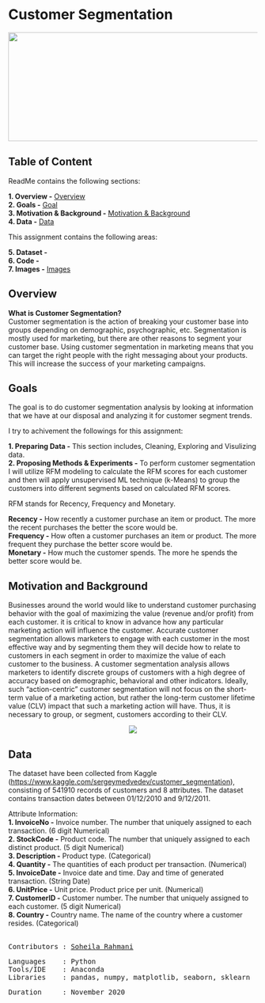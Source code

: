 # Customer Segmentation


<p align="center">
<img src="https://user-images.githubusercontent.com/71153587/99133294-6a897b00-25e7-11eb-9507-ff55f10a6740.png" width="700" height="220" />
</p>

## **Table of Content**<br>

ReadMe contains the following sections:

**1. Overview -** [Overview](https://github.com/soheil-ra/Homework-2#Overview)<br>
**2. Goals -** [Goal](https://github.com/soheil-ra/Homework-2#Goals)<br>
**3. Motivation & Background -** [Motivation & Background](https://github.com/soheil-ra/Homework-2#Motivation-and-Background)<br>
**4. Data -** [Data](https://github.com/soheil-ra/Homework-2#Data)<br>

This assignment contains the following areas:

**5. Dataset -** <br>
**6. Code -** <br>
**7. Images -** [Images](https://github.com/soheil-ra/Homework-2/tree/main/Images#Images)<br>

## **Overview**<br>
**What is Customer Segmentation?**<br>
Customer segmentation is the action of breaking your customer base into groups depending on demographic, psychographic, etc. Segmentation is mostly used for marketing, but there are other reasons to segment your customer base. Using customer segmentation in marketing means that you can target the right people with the right messaging about your products. This will increase the success of your marketing campaigns. 
<br>

## **Goals**<br>
The goal is to do customer segmentation analysis by looking at information that we have at our disposal and analyzing it for customer segment trends.<br>

I try to achivement the followings for this assignment:<br>

**1. Preparing Data -** This section includes, Cleaning, Exploring and Visulizing data.<br>
**2. Proposing Methods & Experiments -** To perform customer segmentation I will utilize RFM modeling to calculate the RFM scores for each customer and then will apply unsupervised ML technique (k-Means) to group the customers into different segments based on calculated RFM scores.<br>
 
RFM stands for Recency, Frequency and Monetary.<br>

**Recency -** How recently a customer purchase an item or product. The more the recent purchases the better the score would be.<br>
**Frequency -** How often a customer purchases an item or product. The more frequent they purchase the better score would be.<br>
**Monetary -** How much the customer spends. The more he spends the better score would be.<br>

## **Motivation and Background**<br>
Businesses around the world would like to understand customer purchasing behavior with the goal of maximizing the value (revenue and/or profit) from each customer. it is critical to know in advance how any particular marketing action will influence the customer. Accurate customer segmentation allows marketers to engage with each customer in the most effective way and by segmenting them they will decide how to relate to customers in each segment in order to maximize the value of each customer to the business. A customer segmentation analysis allows marketers to identify discrete groups of customers with a high degree of accuracy based on demographic, behavioral and other indicators. Ideally, such “action-centric” customer segmentation will not focus on the short-term value of a marketing action, but rather the long-term customer lifetime value (CLV) impact that such a marketing action will have. Thus, it is necessary to group, or segment, customers according to their CLV.
<br>

<p align="center">
<img src="https://user-images.githubusercontent.com/71153587/99128713-8ab23d80-25d9-11eb-8705-b461aa030db0.jpg"  />
</p>

## **Data**
The dataset have been collected from Kaggle (https://www.kaggle.com/sergeymedvedev/customer_segmentation), consisting of 541910 records of customers and 8 attributes. The dataset contains transaction dates between 01/12/2010 and 9/12/2011.<br>

Attribute Information:<br>
**1. InvoiceNo -** Invoice number. The number that uniquely assigned to each transaction. (6 digit Numerical) <br>
**2. StockCode -** Product code. The number that uniquely assigned to each distinct product. (5 digit Numerical) <br>
**3. Description -** Product type. (Categorical) <br>
**4. Quantity -** The quantities of each product per transaction. (Numerical) <br>
**5. InvoiceDate -** Invoice date and time. Day and time of generated transaction. (String Date) <br>
**6. UnitPrice -** Unit price. Product price per unit. (Numerical) <br>
**7. CustomerID -** Customer number. The number that uniquely assigned to each customer. (5 digit Numerical) <br>
**8. Country -** Country name. The name of the country where a customer resides. (Categorical) <br>
<br>


<pre>
Contributors : <a href=https://github.com/soheil-ra>Soheila Rahmani</a>
</pre>

<pre>
Languages    : Python
Tools/IDE    : Anaconda
Libraries    : pandas, numpy, matplotlib, seaborn, sklearn
</pre>

<pre>
Duration     : November 2020
</pre>

